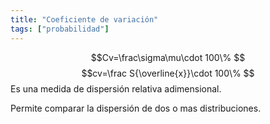 ```yaml
---
title: "Coeficiente de variación"
tags: ["probabilidad"]
---
```

$$Cv=\frac\sigma\mu\cdot 100\% $$
$$cv=\frac S{\overline{x}}\cdot 100\% $$
Es una medida de dispersión relativa adimensional.  

Permite comparar la dispersión de dos o mas distribuciones.